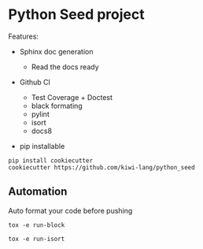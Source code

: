 Python Seed project
===================

Features:

* Sphinx doc generation
    * Read the docs ready
* Github CI
    * Test Coverage + Doctest
    * black formating
    * pylint
    * isort
    * docs8

* pip installable

```
pip install cookiecutter
cookiecutter https://github.com/kiwi-lang/python_seed
```

## Automation

Auto format your code before pushing

```
tox -e run-block

tox -e run-isort
```
